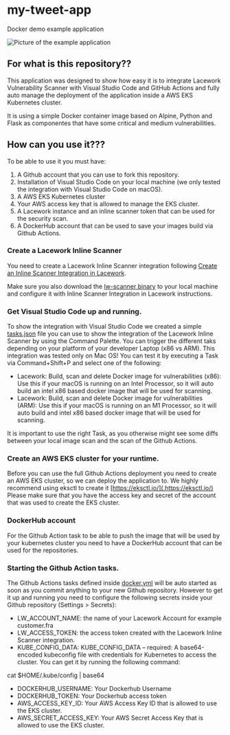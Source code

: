 # my-tweet-app
Docker demo example application

![Picture of the example application](https://github.com/automatecloud/my-tweet-app-lacework/blob/master/Pictures/picturenew.png?raw=true)

## For what is this repository??

This application was designed to show how easy it is to integrate Lacework Vulnerability Scanner with Visual Studio Code and GitHub Actions and fully auto manage the deployment of the application inside a AWS EKS Kubernetes cluster.

It is using a simple Docker container image based on Alpine, Python and Flask as componentes that have some critical and medium vulnerabilities.

## How can you use it???

To be able to use it you must have:

1. A Github account that you can use to fork this repository.
2. Installation of Visual Studio Code on your local machine (we only tested the integration with Visual Studio Code on macOS).
3. A AWS EKS Kubernetes cluster
4. Your AWS access key that is allowed to manage the EKS cluster.
5. A Lacework instance and an inline scanner token that can be used for the security scan.
6. A DockerHub account that can be used to save your images build via Github Actions.

### Create a Lacework Inline Scanner 

You need to create a Lacework Inline Scanner integration following [Create an Inline Scanner Integration in Lacework](https://support.lacework.com/hc/en-us/articles/1500001777821-Integrate-Inline-Scanner).

Make sure you also download the [lw-scanner binary](https://github.com/lacework/lacework-vulnerability-scanner/releases) to your local machine and configure it with Inline Scanner Integration in Lacework instructions.

### Get Visual Studio Code up and running.

To show the integration with Visual Studio Code we created a simple [tasks.json](.vscode/tasks.json) file you can use to show the integration of the Lacework Inline Scanner by using the Command Palette. You can trigger the different taks depending on your platform of your developer Laptop (x86 vs ARM). This integration was tested only on Mac OS! You can test it by executing a Task via Command+Shift+P and select one of the following:

* Lacework: Build, scan and delete Docker image for vulnerabilities (x86): Use this if your macOS is running on an Intel Processor, so it will auto build an intel x86 based docker image that will be used for scanning.
* Lacework: Build, scan and delete Docker image for vulnerabilities (ARM): Use this if your macOS is running on an M1 Processor, so it will auto build and intel x86 based docker image that will be used for scanning.

It is important to use the right Task, as you otherwise might see some diffs between your local image scan and the scan of the Github Actions.

### Create an AWS EKS cluster for your runtime.

Before you can use the full Github Actions deployment you need to create an AWS EKS cluster, so we can deploy the application to. We highly recommend using eksctl to create it [https://eksctl.io/](.https://eksctl.io/) Please make sure that you have the access key and secret of the account that was used to create the EKS cluster.

### DockerHub account

For the Github Action task to be able to push the image that will be used by your kubernetes cluster you need to have a DockerHub account that can be used for the repositories.

### Starting the Github Action tasks.

The Github Actions tasks defined inside [docker.yml](.github/workflows) will be auto started as soon as you commit anything to your new Github repository. However to get it up and running you need to configure the following secrets inside your Github repository (Settings > Secrets):

* LW_ACCOUNT_NAME: the name of your Lacework Account for example customer.fra
* LW_ACCESS_TOKEN: the access token created with the Lacework Inline Scanner integration.
* KUBE_CONFIG_DATA: KUBE_CONFIG_DATA – required: A base64-encoded kubeconfig file with credentials for Kubernetes to access the cluster. You can get it by running the following command:

cat $HOME/.kube/config | base64

* DOCKERHUB_USERNAME: Your Dockerhub Username
* DOCKERHUB_TOKEN: Your Dockerhub access token
* AWS_ACCESS_KEY_ID: Your AWS Access Key ID that is allowed to use the EKS cluster.
* AWS_SECRET_ACCESS_KEY: Your AWS Secret Access Key that is allowed to use the EKS cluster.


